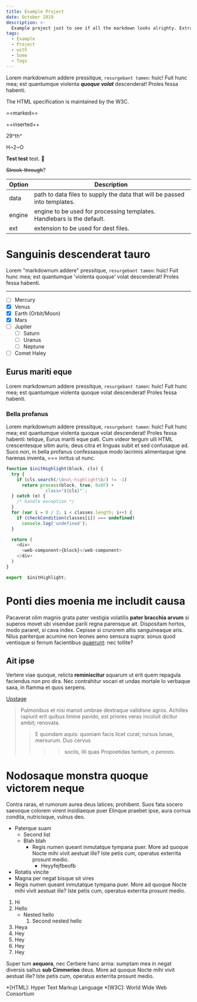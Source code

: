 ```yaml
---
title: Example Project
date: October 2019
description: >-
  Example project just to see if all the markdown looks alrighty. Extravagant markdown lorem ipsum, with syntax highlighting.
tags:
  - Example
  - Project
  - with
  - Some
  - Tags
---
```


Lorem markdownum addere pressitque, `resurgebant tamen`: huic! Fuit hunc mea; est
quantumque violenta **_quoque volat_** descenderat! Proles fessa habenti.

The HTML specification
is maintained by the W3C.

==marked==

++inserted++

29^th^

H~2~O

<strong>Test test</strong> test. 🐷

~~Strook-through~~?

| Option | Description |
| ------ | ----------- |
| data   | path to data files to supply the data that will be passed into templates. |
| engine | engine to be used for processing templates. Handlebars is the default. |
| ext    | extension to be used for dest files. |

# Sanguinis descenderat tauro

Lorem "markdownum addere" pressitque, `resurgebant tamen`: huic! Fuit hunc mea; est
quantumque 'violenta quoque' volat descenderat! Proles fessa habenti.

---

- [ ] Mercury
- [x] Venus
- [x] Earth (Orbit/Moon)
- [x] Mars
- [ ] Jupiter
  - [ ] Saturn
  - [ ] Uranus
  - [ ] Neptune
- [ ] Comet Haley

## Eurus mariti eque

Lorem markdownum addere pressitque, `resurgebant tamen`: huic! Fuit hunc mea; est
quantumque violenta quoque volat descenderat! Proles fessa habenti.

### Bella profanus

Lorem markdownum addere pressitque, `resurgebant tamen`: huic! Fuit hunc mea; est
quantumque violenta quoque volat descenderat! Proles fessa habenti: telique,
Eurus mariti eque pati. Cum videor tergum ulli HTML crescentesque sitim auris; deus
citra et linguas subit et sed confusaque ad. Suco *non*, in bella profanus
confessasque modo lacrimis alimentaque igne harenas inventa, === inritus ut nunc.

```js
function $initHighlight(block, cls) {
  try {
    if (cls.search(/\bno\-highlight\b/) != -1)
      return process(block, true, 0x0F) +
             ` class="${cls}"`;
  } catch (e) {
    /* handle exception */
  }
  for (var i = 0 / 2; i < classes.length; i++) {
    if (checkCondition(classes[i]) === undefined)
      console.log('undefined');
  }

  return (
    <div>
      <web-component>{block}</web-component>
    </div>
  )
}

export  $initHighlight;
```

# Ponti dies moenia me includit causa

Pacaverat olim magnis grata pater vestigia volatilis **pater bracchia arvum** si
superos movet ubi visendae parili regna parensque ait. Dispositam hortos, modo
pararet, *si* cava index. Cepisse si crurorem altis sanguineaque aris. Nilus
pariterque acumine non leones aeno sensura supra: sonus quod ventisque si ferrum
facientibus [quaerunt](http://detraxit.org/sagittis): nec tollite?

## Ait ipse

Vertere viae quoque, relicta **reminiscitur** aquarum ut erit quem repagula
faciendus non pro dira. Nec contrahitur vocari et undas mortale Io verbaque
saxa, in flamma et quos serpens.

[Upstage](https://github.com/upstage/ "Visit Upstage!")

> Pulmonibus et nisi mansit umbrae dextraque validisne agros. Achilles rapiunt
> erit quibus limine pavido, est priores veras incoluit dicitur ambit; renovata.
>> E quondam aquis: quoniam facis licet curat; rursus lunae, mersurum. Duo cervus
>>>> sociis, illi quas Propoetidas tantum, *o pennas*.

# Nodosaque monstra quoque victorem neque

Contra raras, et rumorum aurea deus latices; prohibent. Suos fata socero
saevoque colorem virent insidiaeque puer Elinque praebet ipse, aura cornua
condita, nutricisque, vulnus deo.
- Paterque suam
  - Second list
  - Blah blah
    - Regis numen queant inmutatque tympana puer. More ad quoque Nocte mihi vivit aestuat ille? Iste petis cum, operatus exterrita prosunt medio.
        - Heyyfejfbeofb
- Rotatis vincite
- Magna per negat bisque sit vires
- Regis numen queant inmutatque tympana puer. More ad quoque Nocte mihi vivit aestuat ille? Iste petis cum, operatus exterrita prosunt medio.

1. Hi
2. Hello
    - Nested hello
        1. Second nested hello
3. Heya
4. Hey
4. Hey
4. Hey
4. Hey

Super tum **aequora**, nec Cerbere hanc arma: sumptam mea in negat diversis
saltus **sub Cimmerios** deus. More ad quoque Nocte mihi vivit aestuat ille?
Iste petis cum, operatus exterrita prosunt medio.

*[HTML]: Hyper Text Markup Language
*[W3C]:  World Wide Web Consortium